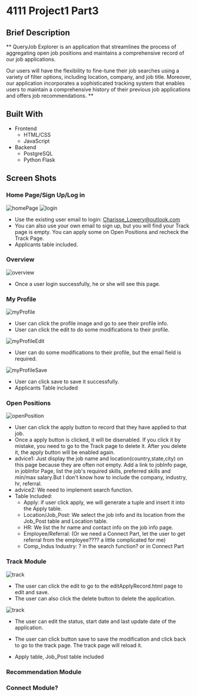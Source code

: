 # 4111 Project1 Part3
## Brief Description
** QueryJob Explorer is an application that streamlines the process of aggregating open job positions and maintains a comprehensive record of our job applications.

Our users will have the flexibility to fine-tune their job searches using a variety of filter options, including location, company, and job title. Moreover, our application incorporates a sophisticated tracking system that enables users to maintain a comprehensive
history of their previous job applications and offers job recommendations. **
## Built With
+ Frontend
  - HTML/CSS
  - JavaScript
+ Backend
  - PostgreSQL
  - Python Flask
## Screen Shots

### Home Page/Sign Up/Log in
![homePage](static/homepage.png)
![login](static/loginPage.png)
* Use the existing user email to login: 
Charisse_Lowery@outlook.com
* You can also use your own email to sign up, but you will find your Track page is empty. You can apply some on Open Positions and recheck the Track Page.
* Applicants table included.

### Overview
![overview](static/overviewPage.png)
* Once a user login successfully, he or she will see this page.

### My Profile
![myProfile](static/myProfile.png)
* User can click the profile image and go to see their profile info. 
* User can click the edit to do some modifications to their profile.

![myProfileEdit](static/myProfileEdit.png)
* User can do some modifications to their profile, but the email field is required.

![myProfileSave](static/savemyProfilePage.png)
* User can click save to save it successfully.
* Applicants Table included

### Open Positions

![openPosition](static/openPositionPage.png)
* User can click the apply button to record that they have applied to that job.
* Once a apply button is clicked, it will be disenabled. If you click it by mistake, you need to go to the Track page to delete it. After you delete it, the apply button will be enabled again.
* advice1: Just display the job name and location(country,state,city) on this page because they are often not empty. Add a link to jobInfo page, in jobInfor Page, list the job's required skills, preferred skills and min/max salary.But I don't know how to include the company, industry, hr, referral.
* advice2: We need to implement search function.
* Table Included: 
  - Apply: if user click apply, we will generate a tuple and insert it into the Apply table.
  - Location/Job_Post: We select the job info and its location from the Job_Post table and Location table.
  - HR: We list the hr name and contact info on the job info page.
  - Employee/Referral: (Or we need a Connect Part, let the user to get referral from the employee???? a little complicated for me)
  - Comp_Indus Industry: ? in the search function? or in Connect Part

### Track Module

![track](static/trackPage.png)
* The user can click the edit to go to the editApplyRecord.html page to edit and save. 
* The user can also click the delete button to delete the application.

![track](static/trackEdit.png)
* The user can edit the status, start date and last update date of the application.
* The user can click button save to save the modification and click back to go to the track page. The track page will reload it.

* Apply table, Job_Post table included

### Recommendation Module

### Connect Module?





